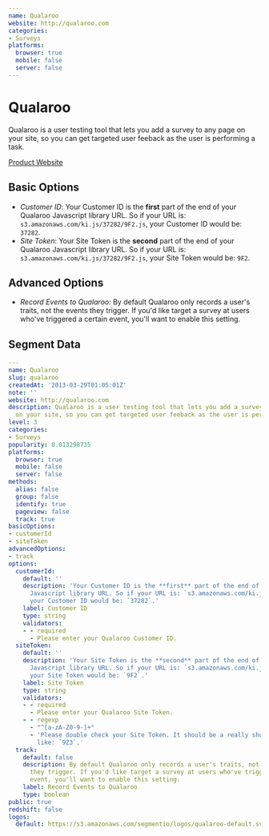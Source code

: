 ```yaml
---
name: Qualaroo
website: http://qualaroo.com
categories:
- Surveys
platforms:
  browser: true
  mobile: false
  server: false
---
```


# Qualaroo

Qualaroo is a user testing tool that lets you add a survey to any page on your site, so you can get targeted user feeback as the user is performing a task.

[Product Website](http://qualaroo.com)

## Basic Options

- *Customer ID*: Your Customer ID is the **first** part of the end of your Qualaroo Javascript library URL. So if your URL is: `s3.amazonaws.com/ki.js/37282/9F2.js`, your Customer ID would be: `37282`.
- *Site Token*: Your Site Token is the **second** part of the end of your Qualaroo Javascript library URL. So if your URL is: `s3.amazonaws.com/ki.js/37282/9F2.js`, your Site Token would be: `9F2`.

## Advanced Options

- *Record Events to Qualaroo*: By default Qualaroo only records a user's traits, not the events they trigger. If you'd like target a survey at users who've triggered a certain event, you'll want to enable this setting.

## Segment Data
```yaml
---
name: Qualaroo
slug: qualaroo
createdAt: '2013-03-29T01:05:01Z'
note: ''
website: http://qualaroo.com
description: Qualaroo is a user testing tool that lets you add a survey to any page
  on your site, so you can get targeted user feeback as the user is performing a task.
level: 3
categories:
- Surveys
popularity: 0.013298735
platforms:
  browser: true
  mobile: false
  server: false
methods:
  alias: false
  group: false
  identify: true
  pageview: false
  track: true
basicOptions:
- customerId
- siteToken
advancedOptions:
- track
options:
  customerId:
    default: ''
    description: 'Your Customer ID is the **first** part of the end of your Qualaroo
      Javascript library URL. So if your URL is: `s3.amazonaws.com/ki.js/37282/9F2.js`,
      your Customer ID would be: `37282`.'
    label: Customer ID
    type: string
    validators:
    - - required
      - Please enter your Qualaroo Customer ID.
  siteToken:
    default: ''
    description: 'Your Site Token is the **second** part of the end of your Qualaroo
      Javascript library URL. So if your URL is: `s3.amazonaws.com/ki.js/37282/9F2.js`,
      your Site Token would be: `9F2`.'
    label: Site Token
    type: string
    validators:
    - - required
      - Please enter your Qualaroo Site Token.
    - - regexp
      - "^[a-zA-Z0-9-]+"
      - 'Please double check your Site Token. It should be a really short string,
        like: `9Z3`.'
  track:
    default: false
    description: By default Qualaroo only records a user's traits, not the events
      they trigger. If you'd like target a survey at users who've triggered a certain
      event, you'll want to enable this setting.
    label: Record Events to Qualaroo
    type: boolean
public: true
redshift: false
logos:
  default: https://s3.amazonaws.com/segmentio/logos/qualaroo-default.svg

```

